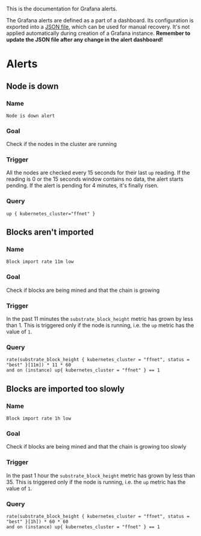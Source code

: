 This is the documentation for Grafana alerts.

The Grafana alerts are defined as a part of a dashboard.
Its configuration is exported into a [JSON file](./grafana_alert_dashboard.json),
which can be used for manual recovery.
It's not applied automatically during creation of a Grafana instance.
**Remember to update the JSON file after any change in the alert dashboard!**

# Alerts

## Node is down
### Name
`Node is down alert`
### Goal
Check if the nodes in the cluster are running
### Trigger
All the nodes are checked every 15 seconds for their last `up` reading.
If the reading is 0 or the 15 seconds window contains no data, the alert starts pending.
If the alert is pending for 4 minutes, it's finally risen.
### Query
```promql
up { kubernetes_cluster="ffnet" }
```

## Blocks aren't imported
### Name
`Block import rate 11m low`
### Goal
Check if blocks are being mined and that the chain is growing
### Trigger
In the past 11 minutes the `substrate_block_height` metric has grown by less than 1.
This is triggered only if the node is running, i.e. the `up` metric has the value of `1`.
### Query
```promql
rate(substrate_block_height { kubernetes_cluster = "ffnet", status = "best" }[11m]) * 11 * 60
and on (instance) up{ kubernetes_cluster = "ffnet" } == 1
```

## Blocks are imported too slowly
### Name
`Block import rate 1h low`
### Goal
Check if blocks are being mined and that the chain is growing too slowly
### Trigger
In the past 1 hour the `substrate_block_height` metric has grown by less than 35.
This is triggered only if the node is running, i.e. the `up` metric has the value of `1`.
### Query
```promql
rate(substrate_block_height { kubernetes_cluster = "ffnet", status = "best" }[1h]) * 60 * 60
and on (instance) up{ kubernetes_cluster = "ffnet" } == 1
```
